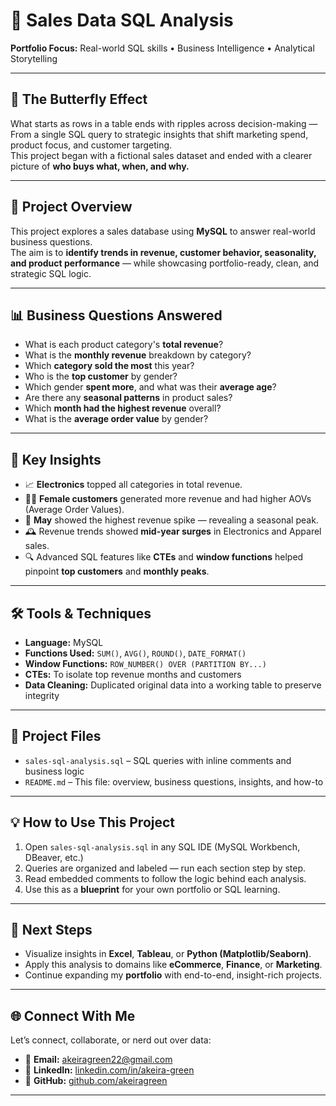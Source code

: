 # 🧮 Sales Data SQL Analysis

**Portfolio Focus:** Real-world SQL skills • Business Intelligence • Analytical Storytelling

---

## 🦋 The Butterfly Effect

What starts as rows in a table ends with ripples across decision-making —  
From a single SQL query to strategic insights that shift marketing spend, product focus, and customer targeting.  
This project began with a fictional sales dataset and ended with a clearer picture of **who buys what, when, and why.**

---

## 🎯 Project Overview

This project explores a sales database using **MySQL** to answer real-world business questions.  
The aim is to **identify trends in revenue, customer behavior, seasonality, and product performance** — while showcasing portfolio-ready, clean, and strategic SQL logic.

---

## 📊 Business Questions Answered

- What is each product category's **total revenue**?
- What is the **monthly revenue** breakdown by category?
- Which **category sold the most** this year?
- Who is the **top customer** by gender?
- Which gender **spent more**, and what was their **average age**?
- Are there any **seasonal patterns** in product sales?
- Which **month had the highest revenue** overall?
- What is the **average order value** by gender?

---

## 🧠 Key Insights

- 📈 **Electronics** topped all categories in total revenue.
- 👩‍💼 **Female customers** generated more revenue and had higher AOVs (Average Order Values).
- 🌸 **May** showed the highest revenue spike — revealing a seasonal peak.
- 🕰️ Revenue trends showed **mid-year surges** in Electronics and Apparel sales.
- 🔍 Advanced SQL features like **CTEs** and **window functions** helped pinpoint **top customers** and **monthly peaks**.

---

## 🛠️ Tools & Techniques

- **Language:** MySQL  
- **Functions Used:** `SUM()`, `AVG()`, `ROUND()`, `DATE_FORMAT()`  
- **Window Functions:** `ROW_NUMBER() OVER (PARTITION BY...)`  
- **CTEs:** To isolate top revenue months and customers  
- **Data Cleaning:** Duplicated original data into a working table to preserve integrity

---

## 📁 Project Files

- `sales-sql-analysis.sql` – SQL queries with inline comments and business logic
- `README.md` – This file: overview, business questions, insights, and how-to

---

## 💡 How to Use This Project

1. Open `sales-sql-analysis.sql` in any SQL IDE (MySQL Workbench, DBeaver, etc.)
2. Queries are organized and labeled — run each section step by step.
3. Read embedded comments to follow the logic behind each analysis.
4. Use this as a **blueprint** for your own portfolio or SQL learning.

---

## 🚀 Next Steps

- Visualize insights in **Excel**, **Tableau**, or **Python (Matplotlib/Seaborn)**.
- Apply this analysis to domains like **eCommerce**, **Finance**, or **Marketing**.
- Continue expanding my **portfolio** with end-to-end, insight-rich projects.

---

## 🌐 Connect With Me

Let’s connect, collaborate, or nerd out over data:

- 📧 **Email:** akeiragreen22@gmail.com  
- 🔗 **LinkedIn:** [linkedin.com/in/akeira-green](https://www.linkedin.com/in/akeira-green)  
- 💼 **GitHub:** [github.com/akeiragreen](https://www.github.com/akeiragreen)

---

